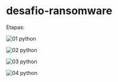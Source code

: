 # desafio-ransomware

Etapas:

![01 python](https://github.com/jsiqueiras/desafio-ransomware/assets/47321639/0319e79a-7eb5-4427-a859-06db1b0eb655)

![02 python](https://github.com/jsiqueiras/desafio-ransomware/assets/47321639/ce088bf5-a12b-4563-a0bc-0125a631d4fa)

![03 python](https://github.com/jsiqueiras/desafio-ransomware/assets/47321639/67978540-4f84-42db-b599-f5c9ac09a25d)

![04 python](https://github.com/jsiqueiras/desafio-ransomware/assets/47321639/ccb8b652-0356-49b8-9dfa-45577e18bc75)

